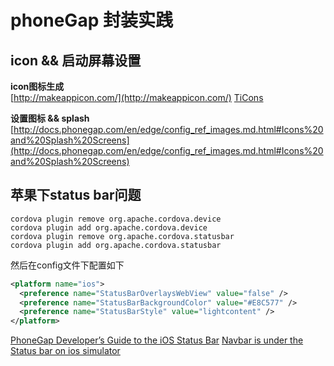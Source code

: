 # phoneGap 封装实践

## icon && 启动屏幕设置
**icon图标生成**  
[http://makeappicon.com/](http://makeappicon.com/)
[TiCons](http://ticons.fokkezb.nl/)  

**设置图标 && splash**
[http://docs.phonegap.com/en/edge/config_ref_images.md.html#Icons%20and%20Splash%20Screens](http://docs.phonegap.com/en/edge/config_ref_images.md.html#Icons%20and%20Splash%20Screens)


## 苹果下status bar问题
```shell
cordova plugin remove org.apache.cordova.device
cordova plugin add org.apache.cordova.device
cordova plugin remove org.apache.cordova.statusbar
cordova plugin add org.apache.cordova.statusbar
```
然后在config文件下配置如下
```xml
<platform name="ios">
  <preference name="StatusBarOverlaysWebView" value="false" /> 
  <preference name="StatusBarBackgroundColor" value="#E8C577" />
  <preference name="StatusBarStyle" value="lightcontent" />
</platform>
```

[PhoneGap Developer’s Guide to the iOS Status Bar](http://devgirl.org/2014/07/31/phonegap-developers-guid/)
[Navbar is under the Status bar on ios simulator](http://forum.ionicframework.com/t/navbar-is-under-the-status-bar-on-ios-simulator/187)

## 
